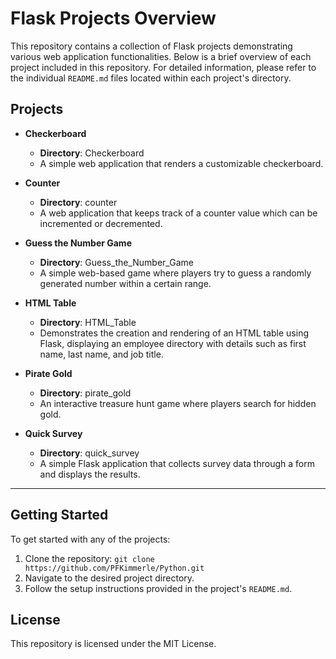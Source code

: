 # Flask Projects Overview

This repository contains a collection of Flask projects demonstrating various web application functionalities. Below is a brief overview of each project included in this repository. For detailed information, please refer to the individual `README.md` files located within each project's directory.

## Projects

- **Checkerboard**
  - **Directory**: Checkerboard
  - A simple web application that renders a customizable checkerboard.

- **Counter**
  - **Directory**: counter
  - A web application that keeps track of a counter value which can be incremented or decremented.

- **Guess the Number Game**
  - **Directory**: Guess_the_Number_Game
  - A simple web-based game where players try to guess a randomly generated number within a certain range.

- **HTML Table**
  - **Directory**: HTML_Table
  - Demonstrates the creation and rendering of an HTML table using Flask, displaying an employee directory with details such as first name, last name, and job title.

- **Pirate Gold**
  - **Directory**: pirate_gold
  - An interactive treasure hunt game where players search for hidden gold.

- **Quick Survey**
  - **Directory**: quick_survey
  - A simple Flask application that collects survey data through a form and displays the results.


---

## Getting Started

To get started with any of the projects:
1. Clone the repository: `git clone https://github.com/PFKimmerle/Python.git`
2. Navigate to the desired project directory.
3. Follow the setup instructions provided in the project's `README.md`.

## License

This repository is licensed under the MIT License.
